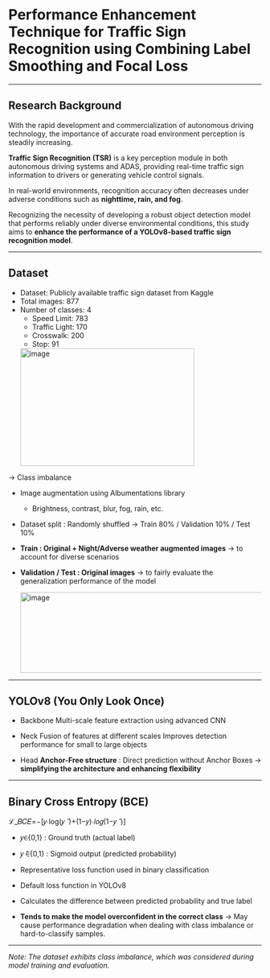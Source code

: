 # Performance Enhancement Technique for Traffic Sign Recognition using Combining Label Smoothing and Focal Loss

---

## Research Background
With the rapid development and commercialization of autonomous driving technology, the importance of accurate road environment perception is steadily increasing.

**Traffic Sign Recognition (TSR)** is a key perception module in both autonomous driving systems and ADAS, providing real-time traffic sign information to drivers or generating vehicle control signals.

In real-world environments, recognition accuracy often decreases under adverse conditions such as **nighttime, rain, and fog**.

Recognizing the necessity of developing a robust object detection model that performs reliably under diverse environmental conditions, this study aims to **enhance the performance of a YOLOv8-based traffic sign recognition model**.

---

## Dataset
- Dataset: Publicly available traffic sign dataset from Kaggle  
- Total images: 877  
- Number of classes: 4  
  - Speed Limit: 783  
  - Traffic Light: 170  
  - Crosswalk: 200  
  - Stop: 91
  <img width="346" height="234" alt="image" src="https://github.com/user-attachments/assets/fc5caf95-4e25-4831-92ba-29b99318d944" />
&rarr; Class imbalance


- Image augmentation using Albumentations library
	- Brightness, contrast, blur, fog, rain, etc.
- Dataset split : Randomly shuffled &rarr; Train 80% / Validation 10% / Test 10%
- **Train : Original + Night/Adverse weather augmented images**
  &rarr; to account for diverse scenarios
- **Validation / Test : Original images**
  &rarr; to fairly evaluate the generalization performance of the model
  
  <img width="818" height="160" alt="image" src="https://github.com/user-attachments/assets/491f7d8b-9676-45d5-9f12-127148788b91" />

---

## YOLOv8 (You Only Look Once)
- Backbone
 Multi-scale feature extraction using advanced CNN

- Neck
 Fusion of features at different scales
 Improves detection performance for small to large objects

- Head
 **Anchor-Free structure** : Direct prediction without Anchor Boxes &rarr; **simplifying the architecture and enhancing flexibility**

---

## Binary Cross Entropy (BCE)
ℒ_𝐵𝐶𝐸=−[𝑦∙log⁡(𝑦 ̂ )+(1−𝑦)∙𝑙𝑜𝑔(1−𝑦 ̂ )]
- 𝑦∈{0,1}   : Ground truth (actual label)
- 𝑦 ̂∈{0,1} : Sigmoid output (predicted probability)

- Representative loss function used in binary classification
- Default loss function in YOLOv8
- Calculates the difference between predicted probability and true label
- **Tends to make the model overconfident in the correct class**
  &rarr; May cause performance degradation when dealing with class imbalance or hard-to-classify samples.

---



*Note: The dataset exhibits class imbalance, which was considered during model training and evaluation.*
